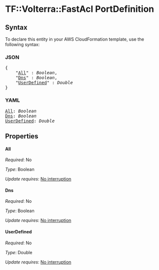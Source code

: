 # TF::Volterra::FastAcl PortDefinition

## Syntax

To declare this entity in your AWS CloudFormation template, use the following syntax:

### JSON

<pre>
{
    "<a href="#all" title="All">All</a>" : <i>Boolean</i>,
    "<a href="#dns" title="Dns">Dns</a>" : <i>Boolean</i>,
    "<a href="#userdefined" title="UserDefined">UserDefined</a>" : <i>Double</i>
}
</pre>

### YAML

<pre>
<a href="#all" title="All">All</a>: <i>Boolean</i>
<a href="#dns" title="Dns">Dns</a>: <i>Boolean</i>
<a href="#userdefined" title="UserDefined">UserDefined</a>: <i>Double</i>
</pre>

## Properties

#### All

_Required_: No

_Type_: Boolean

_Update requires_: [No interruption](https://docs.aws.amazon.com/AWSCloudFormation/latest/UserGuide/using-cfn-updating-stacks-update-behaviors.html#update-no-interrupt)

#### Dns

_Required_: No

_Type_: Boolean

_Update requires_: [No interruption](https://docs.aws.amazon.com/AWSCloudFormation/latest/UserGuide/using-cfn-updating-stacks-update-behaviors.html#update-no-interrupt)

#### UserDefined

_Required_: No

_Type_: Double

_Update requires_: [No interruption](https://docs.aws.amazon.com/AWSCloudFormation/latest/UserGuide/using-cfn-updating-stacks-update-behaviors.html#update-no-interrupt)


